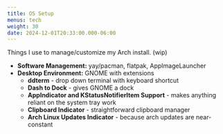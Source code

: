 ```yaml
---
title: OS Setup
menus: tech
weight: 30
date: 2024-12-01T20:33:00.000-06:00
---
```


Things I use to manage/customize my Arch install. (wip)

- **Software Management:** yay/pacman, flatpak, AppImageLauncher
- **Desktop Environment:** GNOME with extensions
    - **ddterm** - drop down terminal with keyboard shortcut
    - **Dash to Dock** - gives GNOME a dock
    - **AppIndicator and KStatusNotifierItem Support** - makes anything reliant on the system tray work
    - **Clipboard Indicator** - straightforward clipboard manager
    - **Arch Linux Updates Indicator** - because arch updates are near-constant